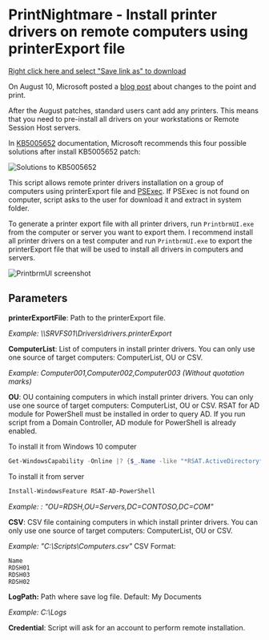 # PrintNightmare - Install printer drivers on remote computers using printerExport file

[Right click here and select "Save link as" to download](https://raw.githubusercontent.com/juangranados/powershell-scripts/main/Install%20Print%20Drivers%20Remotely/Install-PrinterDriversRemotely.ps1)

On August 10, Microsoft posted a [blog post](https://msrc-blog.microsoft.com/2021/08/10/point-and-print-default-behavior-change/) about changes to the point and print.

After the August patches, standard users cant add any printers. This  means that you need to pre-install all drivers on your workstations or Remote Session Host servers.

In [KB5005652](https://support.microsoft.com/topic/873642bf-2634-49c5-a23b-6d8e9a302872) documentation, Microsoft recommends this four possible solutions after install KB5005652 patch:

![Solutions to KB5005652](https://raw.githubusercontent.com/juangranados/powershell-scripts/main/Install%20Print%20Drivers%20Remotely/1.PNG)

This script allows remote printer drivers installation on a group of computers using printerExport file and [PSExec](https://docs.microsoft.com/en-us/sysinternals/downloads/pstools). If PSExec is not found on computer, script asks to the user for download it and extract in system folder.

To generate a printer export file with all printer drivers, run `PrintbrmUI.exe` from the computer or server you want to export them. I recommend install all printer drivers on a test computer and run `PrintbrmUI.exe` to export the printerExport file that will be used to install all drivers in computers and servers.

![PrintbrmUI screenshot](https://github.com/juangranados/powershell-scripts/blob/main/Install%20Print%20Drivers%20Remotely/2.PNG?raw=true)

## Parameters

**printerExportFile**: Path to the printerExport file.

*Example: \\\SRVFS01\Drivers\drivers.printerExport*

**ComputerList**: List of computers in install printer drivers. You can only use one source of target computers: ComputerList, OU or CSV.

*Example: Computer001,Computer002,Computer003 (Without quotation marks)*

**OU**: OU containing computers in which install printer drivers. You can only use one source of target computers: ComputerList, OU or CSV.
RSAT for AD module for PowerShell must be installed in order to query AD.
If you run script from a Domain Controller, AD module for PowerShell is already enabled.

To install it from Windows 10 computer

```powershell
Get-WindowsCapability -Online |? {$_.Name -like "*RSAT.ActiveDirectory*" -and $_.State -eq "NotPresent"} | Add-WindowsCapability -Online
```

To install it from server

```powershell
Install-WindowsFeature RSAT-AD-PowerShell
```

*Example: : "OU=RDSH,OU=Servers,DC=CONTOSO,DC=COM"*

**CSV**: CSV file containing computers in which install printer drivers. You can only use one source of target computers: ComputerList, OU or CSV.

*Example: "C:\Scripts\Computers.csv"*
CSV Format:

```CSV
Name
RDSH01
RDSH03
RDSH02
```

**LogPath:** Path where save log file.
Default: My Documents

*Example: C:\Logs*

**Credential**: Script will ask for an account to perform remote installation.
